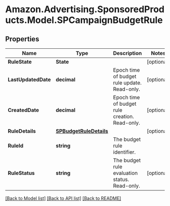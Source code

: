 # Amazon.Advertising.SponsoredProducts.Model.SPCampaignBudgetRule

## Properties

Name | Type | Description | Notes
------------ | ------------- | ------------- | -------------
**RuleState** | **State** |  | [optional] 
**LastUpdatedDate** | **decimal** | Epoch time of budget rule update. Read-only. | [optional] 
**CreatedDate** | **decimal** | Epoch time of budget rule creation. Read-only. | [optional] 
**RuleDetails** | [**SPBudgetRuleDetails**](SPBudgetRuleDetails.md) |  | [optional] 
**RuleId** | **string** | The budget rule identifier. | 
**RuleStatus** | **string** | The budget rule evaluation status. Read-only. | [optional] 

[[Back to Model list]](../README.md#documentation-for-models) [[Back to API list]](../README.md#documentation-for-api-endpoints) [[Back to README]](../README.md)

